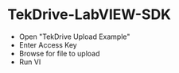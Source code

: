 # TekDrive-LabVIEW-SDK

 - Open "TekDrive Upload Example" 
 - Enter Access Key
 - Browse for file to upload
 - Run VI
